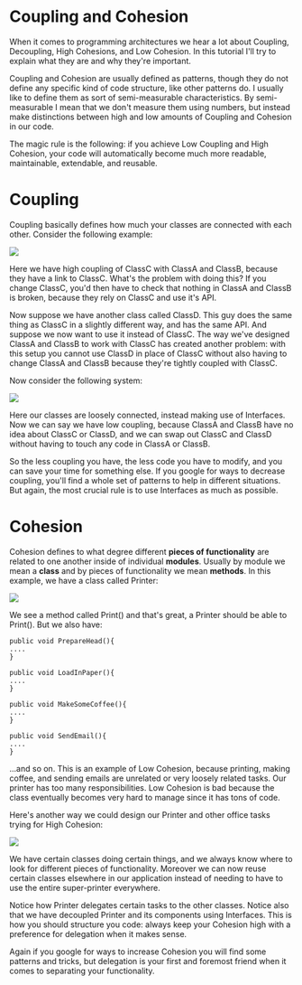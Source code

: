 # Coupling and Cohesion

When it comes to programming architectures we hear a lot about Coupling, Decoupling, High Cohesions, and Low Cohesion. In this tutorial I'll try to explain what they are and why they're important.

Coupling and Cohesion are usually defined as patterns, though they do not define any specific kind of code structure, like other patterns do. I usually like to define them as sort of semi-measurable characteristics. By semi-measurable I mean that we don't measure them using numbers, but instead make distinctions between high and low amounts of Coupling and Cohesion in our code.

The magic rule is the following: if you achieve Low Coupling and High Cohesion, your code will automatically become much more readable, maintainable, extendable, and reusable.

# Coupling

Coupling basically defines how much your classes are connected with each other. Consider the following example:

![](http://i.imgur.com/0633uaF.png)

Here we have high coupling of ClassC with ClassA and ClassB, because they have a link to ClassC. What's the problem with doing this? If you change ClassC, you'd then have to check that nothing in ClassA and ClassB is broken, because they rely on ClassC and use it's API.

Now suppose we have another class called ClassD. This guy does the same thing as ClassC in a slightly different way, and has the same API. And suppose we now want to use it instead of ClassC. The way we've designed ClassA and ClassB to work with ClassC has created another problem: with this setup you cannot use ClassD in place of ClassC without also having to change ClassA and ClassB because they're tightly coupled with ClassC.

Now consider the following system:

![](http://i.imgur.com/UwUAZ1Y.png)

Here our classes are loosely connected, instead making use of Interfaces. Now we can say we have low coupling, because ClassA and ClassB have no idea about ClassC or ClassD, and we can swap out ClassC and ClassD without having to touch any code in ClassA or ClassB.

So the less coupling you have, the less code you have to modify, and you can save your time for something else. If you google for ways to decrease coupling, you'll find a whole set of patterns to help in different situations. But again, the most crucial rule is to use Interfaces as much as possible.

# Cohesion

Cohesion defines to what degree different **pieces of functionality** are related to one another inside of individual **modules**. Usually by module we mean a **class** and by pieces of functionality we mean **methods**. In this example, we have a class called Printer:

![](http://i.imgur.com/teY0AOG.png)

We see a method called Print() and that's great, a Printer should be able to Print(). But we also have:

    public void PrepareHead(){
    ....
    }

    public void LoadInPaper(){
    ....
    }

    public void MakeSomeCoffee(){
    ....
    }

    public void SendEmail(){
    ....
    }

...and so on. This is an example of Low Cohesion, because printing, making coffee, and sending emails are unrelated or very loosely related tasks. Our printer has too many responsibilities. Low Cohesion is bad because the class eventually becomes very hard to manage since it has tons of code.

Here's another way we could design our Printer and other office tasks trying for High Cohesion:

![](http://i.imgur.com/3X03ya1.png)

We have certain classes doing certain things, and we always know where to look for different pieces of functionality. Moreover we can now reuse certain classes elsewhere in our application instead of needing to have to use the entire super-printer everywhere.

Notice how Printer delegates certain tasks to the other classes. Notice also that we have decoupled Printer and its components using Interfaces. This is how you should structure you code: always keep your Cohesion high with a preference for delegation when it makes sense.

Again if you google for ways to increase Cohesion you will find some patterns and tricks, but delegation is your first and foremost friend when it comes to separating your functionality.
